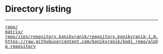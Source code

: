 # Directory listing

---

<pre>
<a href="repo/">repo/</a>
<a href="matrix/">matrix/</a>
<a href="repo/zips/repository.konikvranik/repository.konikvranik-1.0.0.zip">repo/zips/repository.konikvranik/repository.konikvranik-1.0.0.zip</a>
<a href="https://raw.githubusercontent.com/konikvranik/kodi_repo/alpha/repo/zips/repository.konikvranik/repository.konikvranik-0.0.1-α.zip">https://raw.githubusercontent.com/konikvranik/kodi_repo/alpha/repo/zips/repository.konikvranik/repository.konikvranik-0.0.0-α.zip</a>
<a href="https://raw.githubusercontent.com/konikvranik/kodi_repo/alpha/repo/zips/repository.konikvranik/repository.konikvranik-0.0.1-α.zip">α repository</a>
</pre>
